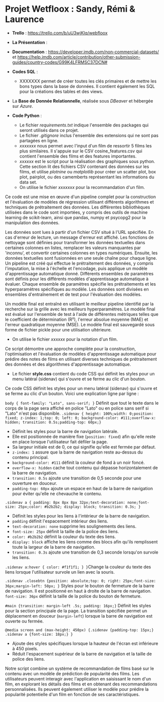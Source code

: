 # Projet Wetfloox : Sandy, Rémi & Laurence


* **Trello** :
  https://trello.com/b/uU3wjKIq/webfloox
  

* **La Présentation** : 

* **Documentation** : https://developer.imdb.com/non-commercial-datasets/   et   https://help.imdb.com/article/contribution/other-submission-guides/country-codes/G99K4LFRMSC37DCN# 

* **Codes SQL** : 
   * XXXXXXX permet de créer toutes les clés primaires et de mettre les bons types dans la base de données. Il contient également les SQL pour la créations des tables et des views.

* La **Base de Donnée Relationnelle**, réalisée sous _DBeaver_ et hébergée sur _Azure_. 




  
* **Code Python** :
  * Le fichier *requirements.txt* indique l'ensemble des packages qui seront utilisés dans ce projet.
  * Le fichier *.gitignore* inclus l'ensemble des extensions qui ne sont pas partagées en ligne.
  * *xxxxxxx* nous permet avec l'input d'un film de ressortir 5 films les plus similaires. Il s'appuie sur le CSV cosine_features.csv qui contient l'ensemble des films et des features importantes.
  * *xxxxxx* est le script pour la réalisation des graphiques sous python.
Cette section lit des fichiers CSV contenant des données sur les films, et utilise _plotnine_ ou _matplotlib_ pour créer un scatter plot, box plot, pairplot, ou des camemberts représentant les informations du data set.
  * On utilise le fichier *xxxxxxx* pour la recommandation d'un film.
  
 
Ce code est une mise en œuvre d'un pipeline complet pour la construction et l'évaluation de modèles de régression utilisant différents algorithmes et techniques de prétraitement des données. Les différentes bibliothèques utilisées dans le code sont importées, y compris des outils de machine learning de scikit-learn, ainsi que pandas, numpy et psycopg2 pour la manipulation des données.

Les données sont lues à partir d'un fichier CSV situé à l'URL spécifiée. En cas d'erreur de lecture, un message d'erreur est affiché. Les fonctions de nettoyage sont définies pour transformer les données textuelles dans certaines colonnes en listes, remplacer les valeurs manquantes par 'inconnu', et convertir certaines colonnes en types numériques. Ensuite, les données textuelles sont fusionnées en une seule chaîne pour chaque ligne. Un pipeline est créé  qui effectue le prétraitement des données, y compris l'imputation, la mise à l'échelle et l'encodage, puis applique un modèle d'apprentissage automatique donné. Différents ensembles de paramètres sont définis pour les différents modèles d'apprentissage automatique à évaluer. Chaque ensemble de paramètres spécifie les prétraitements et les hyperparamètres spécifiques au modèle. Les données sont divisées en ensembles d'entraînement et de test pour l'évaluation des modèles.

Un modèle final est entraîné en utilisant le meilleur pipeline identifié par la recherche sur la grille avec les meilleurs hyperparamètres. Le modèle final est évalué sur l'ensemble de test à l'aide de différentes métriques telles que le coefficient de détermination (R²), l'erreur absolue moyenne (MAE) et l'erreur quadratique moyenne (MSE). Le modèle final est sauvegardé sous forme de fichier pickle pour une utilisation ultérieure.

  * On utilise le fichier *xxxxxx* pour la notation d'un film.

Ce script démontre une approche complète pour la construction, l'optimisation et l'évaluation de modèles d'apprentissage automatique pour prédire des notes de films en utilisant diverses techniques de prétraitement des données et des algorithmes d'apprentissage automatique.

* Le fichier **style.css** contient du code CSS qui définit les styles pour un menu latéral (sidenav) qui s'ouvre et se ferme au clic d'un bouton.

Ce code CSS définit les styles pour un menu latéral (sidenav) qui s'ouvre et se ferme au clic d'un bouton. Voici une explication ligne par ligne :

 `body { font-family: "Lato", sans-serif; }` Définit que tout le texte dans le corps de la page sera affiché en police "Lato" ou en police sans serif si "Lato" n'est pas disponible. `.sidenav { height: 100%;width: 0;position: fixed; z-index: 1;top: 0; left: 0; background-color: #111;overflow-x: hidden; transition: 0.5s;padding-top: 60px;}`
   - Définit les styles pour la barre de navigation latérale.
   - Elle est positionnée de manière fixe (`position: fixed`) afin qu'elle reste en place lorsque l'utilisateur fait défiler la page.
   - Sa largeur initiale est de 0, ce qui signifie qu'elle est fermée par défaut.
   - `z-index: 1` assure que la barre de navigation reste au-dessus du contenu principal.
   - `background-color: #111` définit la couleur de fond à un noir foncé.
   - `overflow-x: hidden` cache tout contenu qui dépasse horizontalement de la barre de navigation.
   - `transition: 0.5s` ajoute une transition de 0,5 seconde pour une ouverture en douceur.
   - `padding-top: 60px` ajoute un espace en haut de la barre de navigation pour éviter qu'elle ne chevauche le contenu.
     
 `.sidenav a { padding: 8px 8px 8px 32px;text-decoration: none;font-size: 25px;color: #b2b2b2; display: block; transition: 0.3s; }`
   - Définit les styles pour les liens à l'intérieur de la barre de navigation.
   - `padding` définit l'espacement intérieur des liens.
   - `text-decoration: none` supprime les soulignements des liens.
   - `font-size: 25px` définit la taille de la police des liens.
   - `color: #b2b2b2` définit la couleur du texte des liens.
   - `display: block` affiche les liens comme des blocs afin qu'ils remplissent toute la largeur de la barre de navigation.
   - `transition: 0.3s` ajoute une transition de 0,3 seconde lorsqu'on survole les liens.

`.sidenav a:hover { color: #f1f1f1; } }`Change la couleur du texte des liens lorsque l'utilisateur survole un lien avec la souris.

`.sidenav .closebtn {position: absolute;top: 0; right: 25px;font-size: 36px;margin-left: 50px; }` Styles pour le bouton de fermeture de la barre de navigation.
 Il est positionné en haut à droite de la barre de navigation. `font-size: 36px` définit la taille de la police du bouton de fermeture.

 `#main {transition: margin-left .5s; padding: 16px;}` Définit les styles pour la section principale de la page. La transition spécifiée permet un déplacement en douceur (`margin-left`) lorsque la barre de navigation est ouverte ou fermée.

`@media screen and (max-height: 450px) {.sidenav {padding-top: 15px;} .sidenav a {font-size: 18px;} }`
   - Ajoute des styles spécifiques lorsque la hauteur de l'écran est inférieure à 450 pixels.
   - Réduit l'espacement supérieur de la barre de navigation et la taille de police des liens.


  Notre script combine un système de recommandation de films basé sur le contenu avec un modèle de prédiction de popularité des films. Les utilisateurs peuvent interagir avec l'application en saisissant le nom d'un film, en explorant les détails des films et en obtenant des recommandations personnalisées. Ils peuvent également utiliser le modèle pour prédire la popularité potentielle d'un film en fonction de ses caractéristiques.

